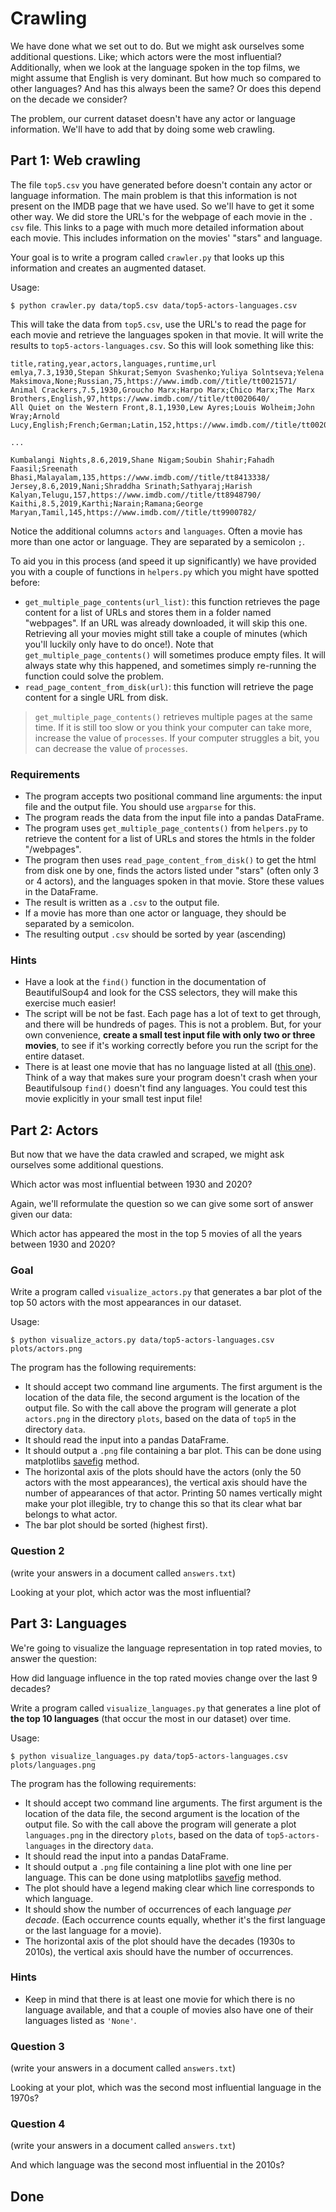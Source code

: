 # Crawling

We have done what we set out to do. But we might ask ourselves some additional questions. Like; which actors were the most influential? Additionally, when we look at the language spoken in the top films, we might assume that English is very dominant. But how much so compared to other languages? And has this always been the same? Or does this depend on the decade we consider?

The problem, our current dataset doesn't have any actor or language information. We'll have to add that by doing some web crawling.

## Part 1: Web crawling

The file `top5.csv` you have generated before doesn't contain any actor or language information. The main problem is that this information is not present on the IMDB page that we have used. So we'll have to get it some other way. We did store the URL's for the webpage of each movie in the `. csv` file. This links to a page with much more detailed information about each movie. This includes information on the movies' "stars" and language.

Your goal is to write a program called `crawler.py` that looks up this information and creates an augmented dataset.

Usage:

    $ python crawler.py data/top5.csv data/top5-actors-languages.csv

This will take the data from `top5.csv`, use the URL's to read the page for each movie and retrieve the languages spoken in that movie. It will write the results to `top5-actors-languages.csv`. So this will look something like this:

    title,rating,year,actors,languages,runtime,url
    emlya,7.3,1930,Stepan Shkurat;Semyon Svashenko;Yuliya Solntseva;Yelena Maksimova,None;Russian,75,https://www.imdb.com//title/tt0021571/
    Animal Crackers,7.5,1930,Groucho Marx;Harpo Marx;Chico Marx;The Marx Brothers,English,97,https://www.imdb.com//title/tt0020640/
    All Quiet on the Western Front,8.1,1930,Lew Ayres;Louis Wolheim;John Wray;Arnold Lucy,English;French;German;Latin,152,https://www.imdb.com//title/tt0020629/

    ...

    Kumbalangi Nights,8.6,2019,Shane Nigam;Soubin Shahir;Fahadh Faasil;Sreenath Bhasi,Malayalam,135,https://www.imdb.com//title/tt8413338/
    Jersey,8.6,2019,Nani;Shraddha Srinath;Sathyaraj;Harish Kalyan,Telugu,157,https://www.imdb.com//title/tt8948790/
    Kaithi,8.5,2019,Karthi;Narain;Ramana;George Maryan,Tamil,145,https://www.imdb.com//title/tt9900782/

Notice the additional columns `actors` and `languages`. Often a movie has more than one actor or language. They are separated by a semicolon `;`.

To aid you in this process (and speed it up significantly) we have provided you with a couple of functions in `helpers.py` which you might have spotted before:

- `get_multiple_page_contents(url_list)`: this function retrieves the page content for a list of URLs and stores them in a folder named "webpages". If an URL was already downloaded, it will skip this one. Retrieving all your movies might still take a couple of minutes (which you'll luckily only have to do once!). Note that `get_multiple_page_contents()` will sometimes produce empty files. It will always state why this happened, and sometimes simply re-running the function could solve the problem.
- `read_page_content_from_disk(url)`: this function will retrieve the page content for a single URL from disk.

> `get_multiple_page_contents()` retrieves multiple pages at the same time. If it is still too slow or you think your computer can take more, increase the value of `processes`. If your computer struggles a bit, you can decrease the value of `processes`.

### Requirements

- The program accepts two positional command line arguments: the input file and the output file. You should use `argparse` for this.
- The program reads the data from the input file into a pandas DataFrame.
- The program uses `get_multiple_page_contents()` from `helpers.py` to retrieve the content for a list of URLs and stores the htmls in the folder "/webpages".
- The program then uses `read_page_content_from_disk()` to get the html from disk one by one, finds the actors listed under "stars" (often only 3 or 4 actors), and the languages spoken in that movie. Store these values in the DataFrame.
- The result is written as a `.csv` to the output file.
- If a movie has more than one actor or language, they should be separated by a semicolon.
- The resulting output `.csv` should be sorted by year (ascending)

### Hints

* Have a look at the `find()` function in the documentation of BeautifulSoup4 and look for the CSS selectors, they will make this exercise much easier!
* The script will be not be fast. Each page has a lot of text to get through, and there will be hundreds of pages. This is not a problem. But, for your own convenience, **create a small test input file with only two or three movies**, to see if it's working correctly before you run the script for the entire dataset.
* There is at least one movie that has no language listed at all ([this one](https://www.imdb.com/title/tt2185022/)). Think of a way that makes sure your program doesn't crash when your Beautifulsoup `find()` doesn't find any languages. You could test this movie explicitly in your small test input file!

## Part 2: Actors

But now that we have the data crawled and scraped, we might ask ourselves some additional questions.

Which actor was most influential between 1930 and 2020?

Again, we'll reformulate the question so we can give some sort of answer given our data:

Which actor has appeared the most in the top 5 movies of all the years between 1930 and 2020?

### Goal

Write a program called `visualize_actors.py` that generates a bar plot of the top 50 actors with the most appearances in our dataset.

Usage:

    $ python visualize_actors.py data/top5-actors-languages.csv plots/actors.png

The program has the following requirements:

- It should accept two command line arguments. The first argument is the location of the data file, the second argument is the location of the output file. So with the call above the program will generate a plot `actors.png` in the directory `plots`, based on the data of `top5` in the directory `data`.
- It should read the input into a pandas DataFrame.
- It should output a `.png` file containing a bar plot. This can be done using matplotlibs [savefig](https://matplotlib.org/stable/api/_as_gen/matplotlib.pyplot.savefig.html) method.
- The horizontal axis of the plots should have the actors (only the 50 actors with the most appearances), the vertical axis should have the number of appearances of that actor. Printing 50 names vertically might make your plot illegible, try to change this so that its clear what bar belongs to what actor.
- The bar plot should be sorted (highest first).

### Question 2

(write your answers in a document called `answers.txt`)

Looking at your plot, which actor was the most influential?

## Part 3: Languages

We're going to visualize the language representation in top rated movies, to answer the question:

How did language influence in the top rated movies change over the last 9 decades?

Write a program called `visualize_languages.py` that generates a line plot of **the top 10 languages** (that occur the most in our dataset) over time.

Usage:

    $ python visualize_languages.py data/top5-actors-languages.csv plots/languages.png

The program has the following requirements:

- It should accept two command line arguments. The first argument is the location of the data file, the second argument is the location of the output file. So with the call above the program will generate a plot `languages.png` in the directory `plots`, based on the data of `top5-actors-languages` in the directory `data`.
- It should read the input into a pandas DataFrame.
- It should output a `.png` file containing a line plot with one line per language. This can be done using matplotlibs [savefig](https://matplotlib.org/stable/api/_as_gen/matplotlib.pyplot.savefig.html) method.
- The plot should have a legend making clear which line corresponds to which language.
- It should show the number of occurrences of each language *per decade*. (Each occurrence counts equally, whether it's the first language or the last language for a movie).
- The horizontal axis of the plot should have the decades (1930s to 2010s), the vertical axis should have the number of occurrences.

### Hints

- Keep in mind that there is at least one movie for which there is no language available, and that a couple of movies also have one of their languages listed as `'None'`.

### Question 3

(write your answers in a document called `answers.txt`)

Looking at your plot, which was the second most influential language in the 1970s?


### Question 4
(write your answers in a document called `answers.txt`)

And which language was the second most influential in the 2010s?

## Done
